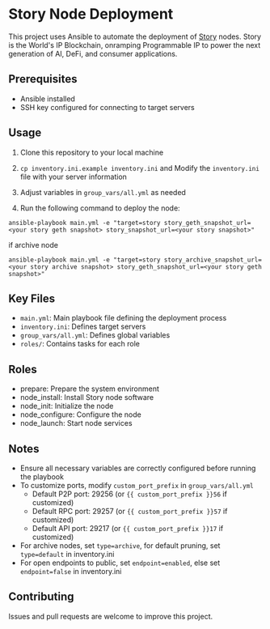 # Story Node Deployment

This project uses Ansible to automate the deployment of [Story](https://www.story.foundation/) nodes. Story is the World's IP Blockchain, onramping Programmable IP to power the next generation of AI, DeFi, and consumer applications.

## Prerequisites

- Ansible installed
- SSH key configured for connecting to target servers

## Usage

1. Clone this repository to your local machine

2. `cp inventory.ini.example inventory.ini` and Modify the `inventory.ini` file with your server information

3. Adjust variables in `group_vars/all.yml` as needed

4. Run the following command to deploy the node:

```
ansible-playbook main.yml -e "target=story story_geth_snapshot_url=<your story geth snapshot> story_snapshot_url=<your story snapshot>"
```

if archive node

```
ansible-playbook main.yml -e "target=story story_archive_snapshot_url=<your story archive snapshot> story_geth_snapshot_url=<your story geth snapshot>"
```


## Key Files

- `main.yml`: Main playbook file defining the deployment process
- `inventory.ini`: Defines target servers
- `group_vars/all.yml`: Defines global variables
- `roles/`: Contains tasks for each role

## Roles

- prepare: Prepare the system environment
- node_install: Install Story node software
- node_init: Initialize the node
- node_configure: Configure the node
- node_launch: Start node services

## Notes

- Ensure all necessary variables are correctly configured before running the playbook
- To customize ports, modify `custom_port_prefix` in `group_vars/all.yml`
  - Default P2P port: 29256 (or `{{ custom_port_prefix }}56` if customized)
  - Default RPC port: 29257 (or `{{ custom_port_prefix }}57` if customized)
  - Default API port: 29217 (or `{{ custom_port_prefix }}17` if customized)
- For archive nodes, set `type=archive`, for default pruning, set `type=default` in inventory.ini
- For open endpoints to public, set `endpoint=enabled`, else set `endpoint=false` in inventory.ini

## Contributing

Issues and pull requests are welcome to improve this project.

